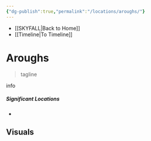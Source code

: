 ```yaml
---
{"dg-publish":true,"permalink":"/locations/aroughs/"}
---
```


- [[SKYFALL\|Back to Home]]
- [[Timeline\|To Timeline]]

# Aroughs
>tagline

info

##### Significant Locations
- 

## Visuals

